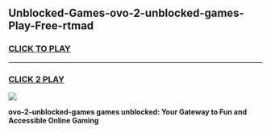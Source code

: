 
## Unblocked-Games-ovo-2-unblocked-games-Play-Free-rtmad
<h3>
<a href="https://premium76.site?title=ovo-2-unblocked-games&ref=15A">CLICK TO PLAY</a></h3>
<hr>

<h3>
<a href="https://premium76.site?title=ovo-2-unblocked-games&ref=15A">CLICK 2 PLAY</a>
  
</h3>

<a href="https://premium76.site?title=ovo-2-unblocked-games&ref=15A"><img src="https://clearcache.store/games.png"></a>


**ovo-2-unblocked-games games unblocked: Your Gateway to Fun and Accessible Online Gaming**
